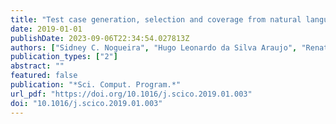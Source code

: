 ```yaml
---
title: "Test case generation, selection and coverage from natural language"
date: 2019-01-01
publishDate: 2023-09-06T22:34:54.027813Z
authors: ["Sidney C. Nogueira", "Hugo Leonardo da Silva Araujo", "Renata B. S. Araujo", "Juliano Iyoda", "Augusto Sampaio"]
publication_types: ["2"]
abstract: ""
featured: false
publication: "*Sci. Comput. Program.*"
url_pdf: "https://doi.org/10.1016/j.scico.2019.01.003"
doi: "10.1016/j.scico.2019.01.003"
---
```


